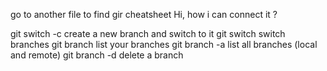 go to another file to find gir cheatsheet
Hi, how i can connect it ?

git switch -c <branchname>	create a new branch and switch to it
git switch <branchname>	switch branches
git branch	list your branches
git branch -a	list all branches (local and remote)
git branch -d <branchname>	delete a branch
